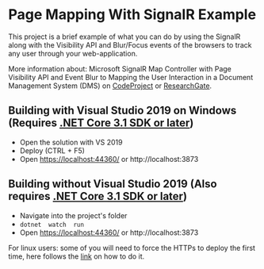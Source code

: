 # Page Mapping With SignalR Example

 This project is a brief example of what you can do by using the SignalR along with the Visibility API and Blur/Focus events of the browsers to track any user through your web-application.
 
 More information about: Microsoft SignalR Map Controller with Page Visibility API and Event Blur to Mapping the User Interaction in a Document Management System (DMS) on [CodeProject](https://www.codeproject.com/Articles/5271889/Microsoft-SignalR-Map-Controller-with-Page-Visibil) or [ResearchGate](https://www.researchgate.net/publication/342425349_Microsoft_SignalR_Map_Controller_with_Page_Visibility_API_and_Event_Blur_to_Mapping_the_User_Interaction_in_a_Document_Management_System_DMS).

## Building with Visual Studio 2019 on Windows (Requires [.NET Core 3.1 SDK or later](https://dotnet.microsoft.com/download/dotnet-core/3.1))
 - Open the solution with VS 2019
 - Deploy (CTRL + F5)
 - Open [https://localhost:44360/](https://localhost:44360/) or http://localhost:3873

## Building without Visual Studio 2019 (Also requires [.NET Core 3.1 SDK or later](https://dotnet.microsoft.com/download/dotnet-core/3.1))
 - Navigate into the project's folder
 - `dotnet  watch  run`
  - Open [https://localhost:44360/](https://localhost:44360/) or http://localhost:3873

For linux users: some of you will need to force the HTTPs to deploy the first time, here follows the [link](https://docs.microsoft.com/en-us/aspnet/core/security/enforcing-ssl?view=aspnetcore-3.1&tabs=visual-studio#trust-the-aspnet-core-https-development-certificate-on-windows-and-macos) on how to do it.
